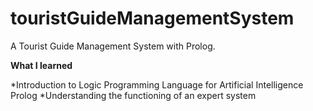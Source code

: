 # touristGuideManagementSystem


A Tourist Guide Management System with Prolog.

**What I learned** 

*Introduction to Logic Programming Language for Artificial Intelligence Prolog
*Understanding the functioning of an expert system

